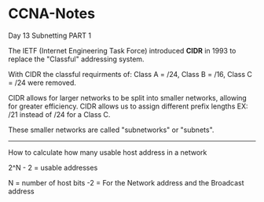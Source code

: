# CCNA-Notes

Day 13 Subnetting PART 1 

The IETF (Internet Engineering Task Force) introduced **CIDR** in 1993 to replace the "Classful" addressing system.

With CIDR the classful requirments of: Class A = /24, Class B = /16, Class C = /24 were removed. 

CIDR allows for larger networks to be split into smaller networks, allowing for greater efficiency. CIDR allows us to assign different prefix lengths EX: /21 instead of /24 for a Class C.

These smaller networks are called "subnetworks" or "subnets".

---------
How to calculate how many usable host address in a network 

2^N - 2 = usable addresses

N = number of host bits 
-2 = For the Network address and the Broadcast address





